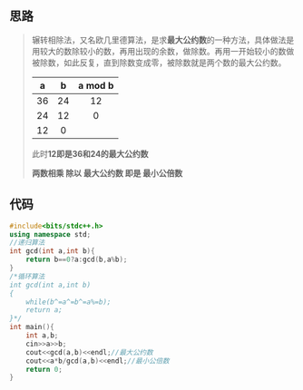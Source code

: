 ## 思路

> 辗转相除法，又名欧几里德算法，是求**最大公约数**的一种方法，具体做法是用较大的数除较小的数，再用出现的余数，做除数。再用一开始较小的数做被除数，如此反复，直到除数变成零，被除数就是两个数的最大公约数。
>
> 
>
> |  a   |  b   | a mod b |
> | :--: | :--: | :-----: |
> |  36  |  24  |   12    |
> |  24  |  12  |    0    |
> |  12  |  0   |         |
>
> 此时**12即是36和24的最大公约数**
>
> **两数相乘 除以 最大公约数 即是 最小公倍数**





## 代码

```cpp
#include<bits/stdc++.h>
using namespace std;
//递归算法
int gcd(int a,int b){
	return b==0?a:gcd(b,a%b);
}
/*循环算法 
int gcd(int a,int b)
{
	while(b^=a^=b^=a%=b);
	return a;
}*/
int main(){
	int a,b;
	cin>>a>>b;
	cout<<gcd(a,b)<<endl;//最大公约数
    cout<<a*b/gcd(a,b)<<endl;//最小公倍数
	return 0;
}
```



